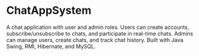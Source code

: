 # ChatAppSystem
A chat application with user and admin roles. Users can create accounts, subscribe/unsubscribe to chats, and participate in real-time chats. Admins can manage users, create chats, and track chat history. Built with Java Swing, RMI, Hibernate, and MySQL.
